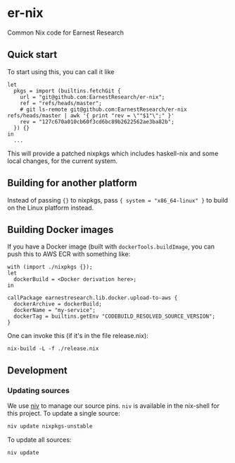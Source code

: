 # er-nix

Common Nix code for Earnest Research

## Quick start

To start using this, you can call it like

```
let
  pkgs = import (builtins.fetchGit {
    url = "git@github.com:EarnestResearch/er-nix";
    ref = "refs/heads/master";
    # git ls-remote git@github.com:EarnestResearch/er-nix refs/heads/master | awk '{ print "rev = \""$1"\";" }'
    rev = "127c670a010cb60f3cd6bc89b2622562ae3ba82b";
  }) {}
in
  ...
```

This will provide a patched nixpkgs which includes haskell-nix and some local changes, for the current system.

## Building for another platform

Instead of passing `{}` to nixpkgs, pass `{ system = "x86_64-linux" }` to build on the Linux platform instead.

## Building Docker images

If you have a Docker image (built with `dockerTools.buildImage`, you can push this to AWS ECR with something like:

```
with (import ./nixpkgs {});
let
  dockerBuild = <Docker derivation here>;
in

callPackage earnestresearch.lib.docker.upload-to-aws {
  dockerArchive = dockerBuild;
  dockerName = "my-service";
  dockerTag = builtins.getEnv "CODEBUILD_RESOLVED_SOURCE_VERSION";
}
```

One can invoke this (if it's in the file release.nix):

```
nix-build -L -f ./release.nix
```

## Development

### Updating sources

We use [niv](https://github.com/nmattia/niv) to manage our source pins.  `niv` is available in the nix-shell for this project.  To update a single source:

```sh
niv update nixpkgs-unstable
```

To update all sources:

```sh
niv update
```
